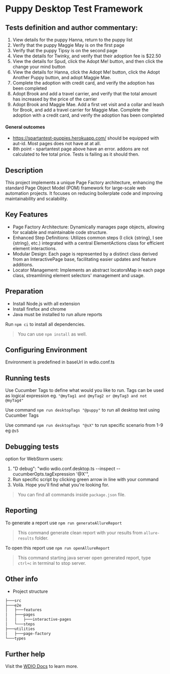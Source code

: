 # Puppy Desktop Test Framework

## Tests definition and author commentary:

1. View details for the puppy Hanna, return to the puppy list
2. Verify that the puppy Maggie May is on the first page
3. Verify that the puppy Tipsy is on the second page
4. View the details for Twinky, and verify that their adoption fee is $22.50
5. View the details for Spud, click the Adopt Me! button, and then click the change your mind button
6. View the details for Hanna, click the Adopt Me! button, click the Adopt Another Puppy button, and adopt Maggie Mae.
7. Complete the adoption with credit card, and verify the adoption has been completed
8. Adopt Brook and add a travel carrier, and verify that the total amount has increased by the price of the carrier
9. Adopt Brook and Maggie Mae. Add a first vet visit and a collar and leash for Brook, and add a travel carrier for Maggie Mae. Complete the adoption with a credit card, and verify the adoption has been completed

#### General outcomes
- https://spartantest-puppies.herokuapp.com/ should be equipped with aut-id. Most pages does not have at at all.
- 8th point - spartantest page above have an error. addons are not calculated to fee total price. Tests is failing as it should then.

    
## Description
This project implements a unique Page Factory architecture, enhancing the standard Page Object Model (POM) framework for large-scale web automation projects. It focuses on reducing boilerplate code and improving maintainability and scalability.

## Key Features
- Page Factory Architecture: Dynamically manages page objects, allowing for scalable and maintainable code structure.
- Enhanced Step Definitions: Utilizes common steps (I click {string}, I see {string}, etc.) integrated with a central ElementActions class for efficient element interactions.
- Modular Design: Each page is represented by a distinct class derived from an InteractivePage base, facilitating easier updates and feature additions.
- Locator Management: Implements an abstract locatorsMap in each page class, streamlining element selectors' management and usage.

## Preparation

- Install Node.js with all extension
- Install firefox and chrome
- Java must be installed to run allure reports

Run `npm ci` to install all dependencies.

> You can use `npm install` as well.

## Configuring Environment

Environment is predefined in baseUrl in wdio.conf.ts

## Running tests

Use Cucumber Tags to define what would you like to run.
Tags can be used as logical expression eg. `"@myTag1 and @myTag2 or @myTag3 and not @myTag4"`

Use command `npm run desktopTags "@puppy"` to run all desktop test using Cucumber Tags

Use command `npm run desktopTags "@sX"` to run specific scenario from 1-9 eg `@s5`

## Debugging tests

option for WebStorm users:
1. "D debug": "wdio wdio.conf.desktop.ts --inspect --cucumberOpts.tagExpression '@X'",
2. Run specific script by clicking green arrow in line with your command
3. Voilà. Hope you'll find what you're looking for.

> You can find all commands inside `package.json` file.

## Reporting

To generate a report use `npm run generateAllureReport`

> This command generate clean report with your results from `allure-results` folder.

To open this report use `npm run openAllureReport`

> This command starting java server open generated report, type `ctrl+c` in terminal to stop server.

## Other info

- Project structure

````bash
├───src
├───e2e
│   ├───features
│   ├───pages
│   │   ├───interactive-pages
│   └───steps
├───utilities
│   ├───page-factory
└───types
````
## Further help

Visit the [WDIO Docs](https://webdriver.io/) to learn more.


